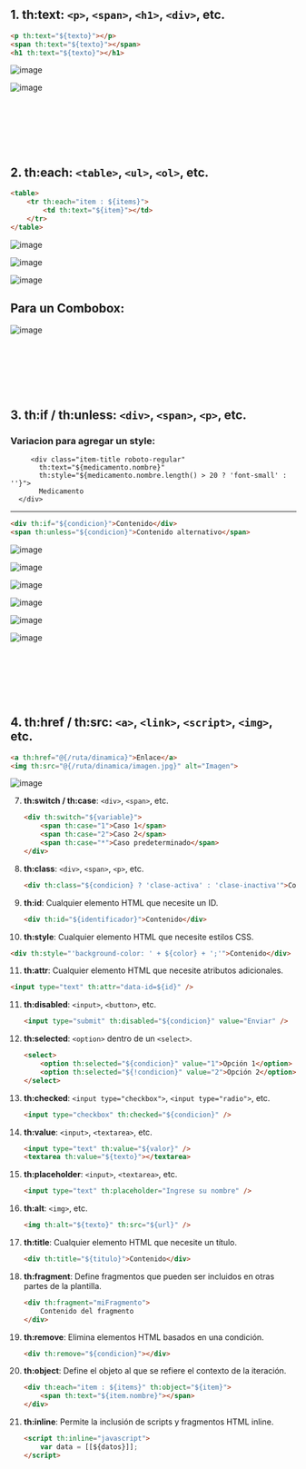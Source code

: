 ## 1. **th:text**: `<p>`, `<span>`, `<h1>`, `<div>`, etc.

   ```html
   <p th:text="${texto}"></p>
   <span th:text="${texto}"></span>
   <h1 th:text="${texto}"></h1>
   ```

   ![image](https://github.com/Pierohc/GTICS/assets/133154904/5a47de45-c385-499e-a492-16a88878f792)

   ![image](https://github.com/Pierohc/GTICS/assets/133154904/b6685bb6-75bb-4cd9-a341-30778c58ef6c)


<br>
<br>
<br>
 <br>
 <br>



   

## 2. **th:each**: `<table>`, `<ul>`, `<ol>`, etc.

   ```html
   <table>
       <tr th:each="item : ${items}">
           <td th:text="${item}"></td>
       </tr>
   </table>
   ```

   ![image](https://github.com/Pierohc/GTICS/assets/133154904/68f3423b-220f-4320-83b8-102d270b5d0e)

   ![image](https://github.com/Pierohc/GTICS/assets/133154904/9ae14b0a-537d-40f1-bb87-55a140451616)

   ![image](https://github.com/Pierohc/GTICS/assets/133154904/9ac8029e-32a8-453a-ac7e-77a026c4161b)

  ## Para un Combobox:
  
  ![image](https://github.com/Pierohc/GTICS/assets/133154904/08e8f122-ad72-4254-bc43-bd6e3db78308)



  <br>
<br>
<br>
 <br>
 <br>


## 3. **th:if / th:unless**: `<div>`, `<span>`, `<p>`, etc.

   ### Variacion para agregar un style:

         <div class="item-title roboto-regular"
           th:text="${medicamento.nombre}"
           th:style="${medicamento.nombre.length() > 20 ? 'font-small' : ''}">
           Medicamento
      </div>


---------------------------------------

   ```html
   <div th:if="${condicion}">Contenido</div>
   <span th:unless="${condicion}">Contenido alternativo</span>
   ```

![image](https://github.com/Pierohc/GTICS/assets/133154904/7a67330f-3bbd-401b-b034-a0f13b715c60)

![image](https://github.com/Pierohc/GTICS/assets/133154904/222b0b3c-5a77-4bd5-90b2-b67aa143ab8b)

![image](https://github.com/Pierohc/GTICS/assets/133154904/bf11a74c-60a4-44f5-9146-a2a982f0d585)

![image](https://github.com/Pierohc/GTICS/assets/133154904/4894dc26-2c01-41d9-90be-01abbb501d9f)

![image](https://github.com/Pierohc/GTICS/assets/133154904/741e43cc-76ae-4467-b262-fb2445c95e61)

![image](https://github.com/Pierohc/GTICS/assets/133154904/7ed31f30-ca7b-422c-9ad3-1b3705dae69a)

 <br>
<br>
<br>
 <br>
 <br>

## 4. **th:href / th:src**: `<a>`, `<link>`, `<script>`, `<img>`, etc.

   ```html
   <a th:href="@{/ruta/dinamica}">Enlace</a>
   <img th:src="@{/ruta/dinamica/imagen.jpg}" alt="Imagen">
   ```

   ![image](https://github.com/Pierohc/GTICS/assets/133154904/ab580ace-f464-468b-9835-2581348133f2)


7. **th:switch / th:case**: `<div>`, `<span>`, etc.

   ```html
   <div th:switch="${variable}">
       <span th:case="1">Caso 1</span>
       <span th:case="2">Caso 2</span>
       <span th:case="*">Caso predeterminado</span>
   </div>
   ```

8. **th:class**: `<div>`, `<span>`, `<p>`, etc.

   ```html
   <div th:class="${condicion} ? 'clase-activa' : 'clase-inactiva'">Contenido</div>
   ```

9. **th:id**: Cualquier elemento HTML que necesite un ID.

   ```html
   <div th:id="${identificador}">Contenido</div>
   ```

10. **th:style**: Cualquier elemento HTML que necesite estilos CSS.

   ```html
   <div th:style="'background-color: ' + ${color} + ';'">Contenido</div>
   ```

11. **th:attr**: Cualquier elemento HTML que necesite atributos adicionales.

   ```html
   <input type="text" th:attr="data-id=${id}" />
   ```

11. **th:disabled**: `<input>`, `<button>`, etc.

    ```html
    <input type="submit" th:disabled="${condicion}" value="Enviar" />
    ```

12. **th:selected**: `<option>` dentro de un `<select>`.

    ```html
    <select>
        <option th:selected="${condicion}" value="1">Opción 1</option>
        <option th:selected="${!condicion}" value="2">Opción 2</option>
    </select>
    ```

13. **th:checked**: `<input type="checkbox">`, `<input type="radio">`, etc.

    ```html
    <input type="checkbox" th:checked="${condicion}" />
    ```

14. **th:value**: `<input>`, `<textarea>`, etc.

    ```html
    <input type="text" th:value="${valor}" />
    <textarea th:value="${texto}"></textarea>
    ```

15. **th:placeholder**: `<input>`, `<textarea>`, etc.

    ```html
    <input type="text" th:placeholder="Ingrese su nombre" />
    ```

16. **th:alt**: `<img>`, etc.

    ```html
    <img th:alt="${texto}" th:src="${url}" />
    ```

17. **th:title**: Cualquier elemento HTML que necesite un título.

    ```html
    <div th:title="${titulo}">Contenido</div>
    ```

18. **th:fragment**: Define fragmentos que pueden ser incluidos en otras partes de la plantilla.

    ```html
    <div th:fragment="miFragmento">
        Contenido del fragmento
    </div>
    ```

19. **th:remove**: Elimina elementos HTML basados en una condición.

    ```html
    <div th:remove="${condicion}"></div>
    ```

20. **th:object**: Define el objeto al que se refiere el contexto de la iteración.

    ```html
    <div th:each="item : ${items}" th:object="${item}">
        <span th:text="${item.nombre}"></span>
    </div>
    ```

21. **th:inline**: Permite la inclusión de scripts y fragmentos HTML inline.

    ```html
    <script th:inline="javascript">
        var data = [[${datos}]];
    </script>
    ```


